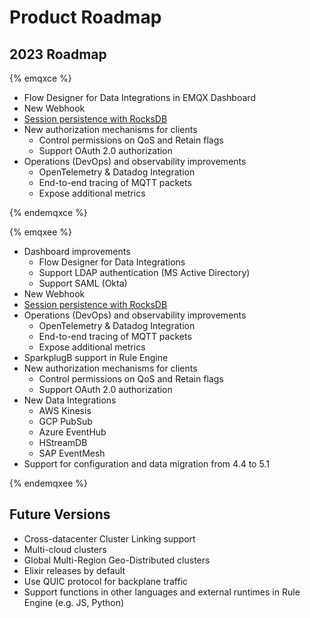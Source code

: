 # Product Roadmap

## 2023 Roadmap

{% emqxce %}

* Flow Designer for Data Integrations in EMQX Dashboard
* New Webhook
* [Session persistence with RocksDB](https://github.com/emqx/eip/blob/main/active/0023-rocksdb-message-persistence.md)
* New authorization mechanisms for clients
  * Control permissions on QoS and Retain flags
  * Support OAuth 2.0 authorization
* Operations (DevOps) and observability improvements
  * OpenTelemetry & Datadog Integration
  * End-to-end tracing of MQTT packets
  * Expose additional metrics

{% endemqxce %}

{% emqxee %}

* Dashboard improvements
  * Flow Designer for Data Integrations
  * Support LDAP authentication (MS Active Directory)
  * Support SAML (Okta)
* New Webhook
* [Session persistence with RocksDB](https://github.com/emqx/eip/blob/main/active/0023-rocksdb-message-persistence.md)
* Operations (DevOps) and observability improvements
  * OpenTelemetry & Datadog Integration
  * End-to-end tracing of MQTT packets
  * Expose additional metrics
* SparkplugB support in Rule Engine
* New authorization mechanisms for clients
  * Control permissions on QoS and Retain flags
  * Support OAuth 2.0 authorization
* New Data Integrations
  * AWS Kinesis
  * GCP PubSub
  * Azure EventHub
  * HStreamDB
  * SAP EventMesh
* Support for configuration and data migration from 4.4 to 5.1

{% endemqxee %}

## Future Versions

* Cross-datacenter Cluster Linking support
* Multi-cloud clusters
* Global Multi-Region Geo-Distributed clusters
* Elixir releases by default
* Use QUIC protocol for backplane traffic
* Support functions in other languages and external runtimes in Rule Engine (e.g. JS, Python)
